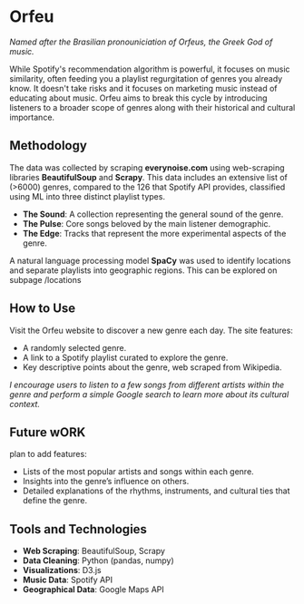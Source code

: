 # Orfeu
*Named after the Brasilian pronouniciation of Orfeus, the Greek God of music.*     

While Spotify's recommendation algorithm is powerful, it focuses on music similarity, often feeding you a playlist regurgitation of genres you already know. It doesn't take risks and it focuses on marketing music instead of educating about music. Orfeu aims to break this cycle by introducing listeners to a broader scope of genres along with their historical and cultural importance. 

## Methodology

The data was collected by scraping **everynoise.com** using web-scraping libraries **BeautifulSoup** and **Scrapy**. This data includes an extensive list of (>6000) genres, compared to the 126 that Spotify API provides, classified using ML into three distinct playlist types.  

- **The Sound**: A collection representing the general sound of the genre.
- **The Pulse**: Core songs beloved by the main listener demographic.
- **The Edge**: Tracks that represent the more experimental aspects of the genre.

A natural language processing model **SpaCy** was used to identify locations and separate playlists into geographic regions. This can be explored on subpage /locations

## How to Use

Visit the Orfeu website to discover a new genre each day. The site features:

- A randomly selected genre.
- A link to a Spotify playlist curated to explore the genre.
- Key descriptive points about the genre, web scraped from Wikipedia.

*I encourage users to listen to a few songs from different artists within the genre and perform a simple Google search to learn more about its cultural context.*

## Future wORK
plan to add features:

- Lists of the most popular artists and songs within each genre.
- Insights into the genre’s influence on others.
- Detailed explanations of the rhythms, instruments, and cultural ties that define the genre.

## Tools and Technologies

- **Web Scraping**: BeautifulSoup, Scrapy
- **Data Cleaning**: Python (pandas, numpy)
- **Visualizations**: D3.js
- **Music Data**: Spotify API
- **Geographical Data**: Google Maps API
